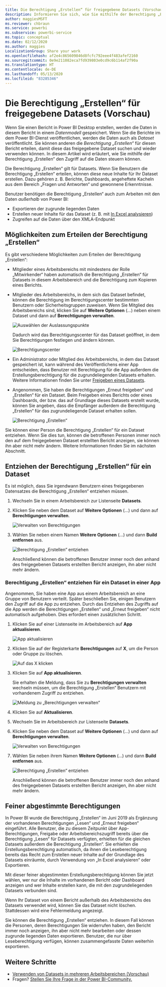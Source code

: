 ```yaml
---
title: Die Berechtigung „Erstellen“ für freigegebene Datasets (Vorschau)
description: Informieren Sie sich, wie Sie mithilfe der Berechtigung „Erstellen“ den Zugriff auf die Daten steuern können.
author: maggiesMSFT
ms.reviewer: chbraun
ms.service: powerbi
ms.subservice: powerbi-service
ms.topic: conceptual
ms.date: 02/12/2020
ms.author: maggies
LocalizationGroup: Share your work
ms.openlocfilehash: af2e4c865609846d8fcfc792eee4f483afef2160
ms.sourcegitcommit: 0e9e211082eca7fd939803e0cd9c6b114af2f90a
ms.translationtype: HT
ms.contentlocale: de-DE
ms.lasthandoff: 05/13/2020
ms.locfileid: "83285346"
---
```

# <a name="build-permission-for-shared-datasets-preview"></a>Die Berechtigung „Erstellen“ für freigegebene Datasets (Vorschau)

Wenn Sie einen Bericht in Power BI Desktop erstellen, werden die Daten in diesem Bericht in einem *Datenmodell* gespeichert. Wenn Sie die Berichte im dem Power BI-Dienst veröffentlichen, werden die Daten auch als *Dataset* veröffentlicht. Sie können anderen die *Berechtigung „Erstellen“* für diesen Bericht erteilen, damit diese das freigegebene Dataset suchen und wieder verwenden können. In diesem Artikel wird erläutert, wie Sie mithilfe der Berechtigung „Erstellen“ den Zugriff auf die Daten steuern können.

Die Berechtigung „Erstellen“ gilt für Datasets. Wenn Sie Benutzern die Berechtigung „Erstellen“ erteilen, können diese neue Inhalte für Ihr Dataset erstellen. Dazu gehören z. B. Berichte, Dashboards, angeheftete Kacheln aus dem Bereich „Fragen und Antworten“ und gewonnene Erkenntnisse. 

Benutzer benötigen die Berechtigung „Erstellen“ auch zum Arbeiten mit den Daten *außerhalb* von Power BI:

- Exportieren der zugrunde liegenden Daten
- Erstellen neuer Inhalte für das Dataset (z. B. mit [In Excel analysieren](../collaborate-share/service-analyze-in-excel.md))
- Zugreifen auf die Daten über den XMLA-Endpunkt

## <a name="ways-to-give-build-permission"></a>Möglichkeiten zum Erteilen der Berechtigung „Erstellen“

Es gibt verschiedene Möglichkeiten zum Erteilen der Berechtigung „Erstellen“:

- Mitglieder eines Arbeitsbereichs mit mindestens der Rolle „Mitwirkender“ haben automatisch die Berechtigung „Erstellen“ für Datasets in diesem Arbeitsbereich und die Berechtigung zum Kopieren eines Berichts.
 
- Mitglieder des Arbeitsbereichs, in dem sich das Dataset befindet, können die Berechtigung im Berechtigungscenter bestimmten Benutzern oder Sicherheitsgruppen zuweisen. Wenn Sie Mitglied des Arbeitsbereichs sind, klicken Sie auf **Weitere Optionen** (…) neben einem Dataset und dann auf **Berechtigungen verwalten**.

    ![Auswählen der Auslassungspunkte](media/service-datasets-build-permissions/power-bi-dataset-permissions-new-look.png)

    Dadurch wird das Berechtigungscenter für das Dataset geöffnet, in dem Sie Berechtigungen festlegen und ändern können.

    ![Berechtigungscenter](media/service-datasets-build-permissions/power-bi-dataset-remove-permissions-no-callouts.png)

- Ein Administrator oder Mitglied des Arbeitsbereichs, in dem das Dataset gespeichert ist, kann während des Veröffentlichens einer App entscheiden, dass Benutzer mit Berechtigung für die App außerdem die Erstellungsberechtigung für die zugrundeliegenden Datasets erhalten. Weitere Informationen finden Sie unter [Freigeben eines Datasets](service-datasets-share.md).

- Angenommen, Sie haben die Berechtigungen „Erneut freigeben“ und „Erstellen“ für ein Dataset. Beim Freigeben eines Berichts oder eines Dashboards, der bzw. das auf Grundlage dieses Datasets erstellt wurde, können Sie angeben, dass die Empfänger außerdem die Berechtigung „Erstellen“ für das zugrundeliegende Dataset erhalten sollen.

    ![Berechtigung „Erstellen“](media/service-datasets-build-permissions/power-bi-share-report-allow-users.png)

Sie können einer Person die Berechtigung „Erstellen“ für ein Dataset entziehen. Wenn Sie dies tun, können die betroffenen Personen immer noch den auf dem freigegebenen Dataset erstellten Bericht anzeigen, sie können ihn aber nicht mehr ändern. Weitere Informationen finden Sie im nächsten Abschnitt.

## <a name="remove-build-permission-for-a-dataset"></a>Entziehen der Berechtigung „Erstellen“ für ein Dataset

Es ist möglich, dass Sie irgendwann Benutzern eines freigegebenen Datensatzes die Berechtigung „Erstellen“ entziehen müssen. 

1. Wechseln Sie in einem Arbeitsbereich zur Listenseite **Datasets**. 
1. Klicken Sie neben dem Dataset auf **Weitere Optionen** (...) und dann auf **Berechtigungen verwalten**.

    ![Verwalten von Berechtigungen](media/service-datasets-build-permissions/power-bi-dataset-permissions-new-look.png)

1. Wählen Sie neben einem Namen **Weitere Optionen**  (...) und dann **Build entfernen** aus.

    ![Berechtigung „Erstellen“ entziehen](media/service-datasets-build-permissions/power-bi-dataset-remove-build-permissions.png)

    Anschließend können die betroffenen Benutzer immer noch den anhand des freigegebenen Datasets erstellten Bericht anzeigen, ihn aber nicht mehr ändern.

### <a name="remove-build-permission-for-a-dataset-in-an-app"></a>Berechtigung „Erstellen“ entziehen für ein Dataset in einer App

Angenommen, Sie haben eine App aus einem Arbeitsbereich an eine Gruppe von Benutzern verteilt. Später beschließen Sie, einigen Benutzern den Zugriff auf die App zu entziehen. Durch das Entziehen des Zugriffs auf die App werden die Berechtigungen „Erstellen“ und „Erneut freigeben“ nicht automatisch aufgehoben. Dies erfordert einen zusätzlichen Schritt. 

1. Klicken Sie auf einer Listenseite im Arbeitsbereich auf **App aktualisieren**. 

    ![App aktualisieren](media/service-datasets-build-permissions/power-bi-app-update.png)

1. Klicken Sie auf der Registerkarte **Berechtigungen** auf **X**, um die Person oder Gruppe zu löschen. 

    ![Auf das X klicken](media/service-datasets-build-permissions/power-bi-app-delete-user.png)
1. Klicken Sie auf **App aktualisieren**.

    Sie erhalten die Meldung, dass Sie zu **Berechtigungen verwalten** wechseln müssen, um die Berechtigung „Erstellen“ Benutzern mit vorhandenem Zugriff zu entziehen. 

    ![Meldung zu „Berechtigungen verwalten“](media/service-datasets-build-permissions/power-bi-dataset-app-remove-message.png)

1. Klicken Sie auf **Aktualisieren**.

1. Wechseln Sie im Arbeitsbereich zur Listenseite **Datasets**. 
1. Klicken Sie neben dem Dataset auf **Weitere Optionen** (...) und dann auf **Berechtigungen verwalten**.

    ![Verwalten von Berechtigungen](media/service-datasets-build-permissions/power-bi-dataset-permissions-new-look.png)

1. Wählen Sie neben ihrem Namen **Weitere Optionen**  (...) und dann **Build entfernen** aus.

    ![Berechtigung „Erstellen“ entziehen](media/service-datasets-build-permissions/power-bi-dataset-remove-build-permissions.png)

    Anschließend können die betroffenen Benutzer immer noch den anhand des freigegebenen Datasets erstellten Bericht anzeigen, ihn aber nicht mehr ändern.

## <a name="more-granular-permissions"></a>Feiner abgestimmte Berechtigungen

In Power BI wurde die Berechtigung „Erstellen“ im Juni 2019 als Ergänzung der vorhandenen Berechtigungen „Lesen“ und „Erneut freigeben“ eingeführt. Alle Benutzer, die zu diesem Zeitpunkt über App-Berechtigungen, Freigabe oder Arbeitsbereichszugriff bereits über die Berechtigung „Lesen“ für Datasets verfügten, erhielten für die gleichen Datasets außerdem die Berechtigung „Erstellen“. Sie erhielten die Erstellungsberechtigung automatisch, da ihnen die Leseberechtigung bereits das Recht zum Erstellen neuer Inhalte auf der Grundlage des Datasets einräumte, durch Verwendung von „In Excel analysieren“ oder Exportieren.

Mit dieser feiner abgestimmten Erstellungsberechtigung können Sie jetzt wählen, wer nur die Inhalte im vorhandenen Bericht oder Dashboard anzeigen und wer Inhalte erstellen kann, die mit den zugrundeliegenden Datasets verbunden sind.

Wenn Ihr Dataset von einem Bericht außerhalb des Arbeitsbereichs des Datasets verwendet wird, können Sie das Dataset nicht löschen. Stattdessen wird eine Fehlermeldung angezeigt.

Sie können die Berechtigung „Erstellen“ entziehen. In diesem Fall können die Personen, deren Berechtigungen Sie widerrufen haben, den Bericht immer noch anzeigen, ihn aber nicht mehr bearbeiten oder dessen zugrunde liegenden Daten exportieren. Benutzer, die nur über Leseberechtigung verfügen, können zusammengefasste Daten weiterhin exportieren. 

## <a name="next-steps"></a>Weitere Schritte

- [Verwenden von Datasets in mehreren Arbeitsbereichen (Vorschau)](service-datasets-across-workspaces.md)
- Fragen? [Stellen Sie Ihre Frage in der Power BI-Community.](https://community.powerbi.com/)
